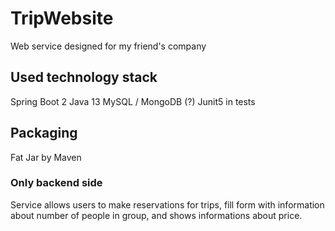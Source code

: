 # TripWebsite
Web service designed for my friend's company

## Used technology stack
Spring Boot 2
Java 13
MySQL / MongoDB (?)
Junit5 in tests

## Packaging
Fat Jar by Maven

### Only backend side

Service allows users to make reservations for trips, fill form with information about number of people in group, and shows informations about price.
